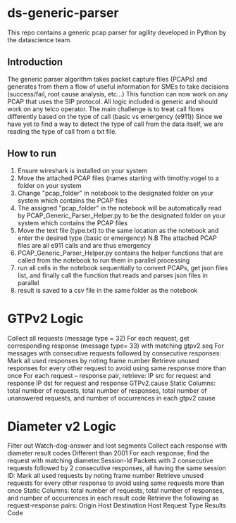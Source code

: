 # ds-generic-parser
This repo contains a generic pcap parser for agility developed in Python by the datascience team.

## Introduction
The generic parser algorithm takes packet capture files (PCAPs) and generates from them a flow of useful information for SMEs to take decisions (success/fail, root cause analysis, etc...)
This function can now work on any PCAP that uses the SIP protocol. All logic included is generic and should work on any telco operator.
The main challenge is to treat call flows differently based on the type of call (basic vs emergency (e911))
Since we have yet to find a way to detect the type of call from the data itself, we are reading the type of call from a txt file.

## How to run
1) Ensure wireshark is installed on your system
2) Move the attached PCAP files (names starting with timothy.vogel to a folder on your system
3) Change "pcap_folder" in notebook to the designated folder on your system which contains the PCAP files
4) The assigned "pcap_folder" in the notebook will be automatically read by PCAP_Generic_Parser_Helper.py to be the designated folder on your system which contains the PCAP files
5) Move the text file (type.txt) to the same location as the notebook and enter the desired type (basic or emergency)
N.B The attached PCAP files are all e911 calls and are thus emergency
6) PCAP_Generic_Parser_Helper.py contains the helper functions that are called from the notebook to run them in parallel processing
7) run all cells in the notebook sequentially to convert PCAPs, get json files list, and finally call the function that reads and parses json files in parallel
8) result is saved to a csv file in the same folder as the notebook

# GTPv2 Logic
Collect all requests (message type = 32)
For each request, get corresponding response (message type= 33) with matching gtpv2.seq
For messages with consecutive requests followed by consecutive responses:
Mark all used responses by noting frame number
Retrieve unused responses for every other request to avoid using same response more than once
For each request – response pair, retrieve:
IP src for request and response
IP dst for request and response
GTPv2.cause
Static Columns: total number of requests, total number of responses, total number of unanswered requests, and number of occurrences in each gtpv2 cause

# Diameter v2 Logic
Filter out Watch-dog-answer and lost segments 
Collect each response with diameter result codes Different than 2001 
For each response, find the request with matching diameter.Session-Id
Packets with 2 consecutive requests followed by 2 consecutive responses, all having the same session ID:
Mark all used requests by noting frame number
Retrieve unused requests for every other response to avoid using same requests more than once
Static Columns: total number of requests, total number of responses, and number of occurrences in each result code
Retrieve the following as request-response pairs:
Origin Host
Destination Host
Request Type
Results Code
